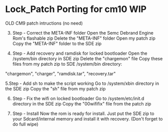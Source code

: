 Lock_Patch Porting for cm10 WIP
===============================












OLD CM9 patch intructions (no need)

3. Step - Correct the META-INF folder
Open the Semc Debrand Engine Rom's flashable zip
Delete the "META-INF" folder
Open my patch zip
Copy the "META-INF" folder to the SDE zip

4. Step - Add recovery and ramdisk for locked bootloader
Open the /system/bin directory in SDE zip
Delete the "chargemon" file
Copy these files from my patch zip to SDE /system/bin directory:

 "chargemon", "charger", "ramdisk.tar", "recovery.tar"

5.Step - Add sh to make the script working
Go to /system/xbin directory in the SDE zip
Copy the "sh" file from my patch zip

6. Step - Fix the wifi on locked bootloader
Go to /system/etc/init.d directory in the SDE zip
Copy the "00wififix" file from the patch zip

7. Step - Install
Now the rom is ready for install. Just put the SDE zip to your Sdcard/internal memory 
and install it with recovery. (Don't forget to do full wipe)
